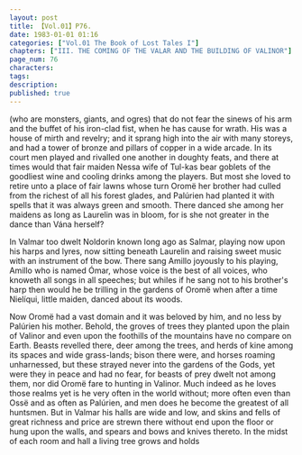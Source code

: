 ```yaml
---
layout: post
title: 【Vol.01】P76.
date: 1983-01-01 01:16
categories: ["Vol.01 The Book of Lost Tales I"]
chapters: ["III. THE COMING OF THE VALAR AND THE BUILDING OF VALINOR"]
page_num: 76
characters: 
tags: 
description: 
published: true
---
```


<p style="text-indent: 0;">
(who are monsters, giants, and ogres) that do not fear the sinews of his arm and the buffet of his iron-clad fist, when he has cause for wrath. His was a house of mirth and revelry; and it sprang high into the air with many storeys, and had a tower of bronze and pillars of copper in a wide arcade. In its court men played and rivalled one another in doughty feats, and there at times would that fair maiden Nessa wife of Tul-kas bear goblets of the goodliest wine and cooling drinks among the players. But most she loved to retire unto a place of fair lawns whose turn Oromë her brother had culled from the richest of all his forest glades, and Palúrien had planted it with spells that it was always green and smooth. There danced she among her maidens as long as Laurelin was in bloom, for is she not greater in the dance than Vána herself?
</p>

In Valmar too dwelt Noldorin known long ago as Salmar, playing now upon his harps and lyres, now sitting beneath Laurelin and raising sweet music with an instrument of the bow. There sang Amillo joyously to his playing, Amillo who is named Ómar, whose voice is the best of all voices, who knoweth all songs in all speeches; but whiles if he sang not to his brother's harp then would he be trilling in the gardens of Oromë when after a time Nielíqui, little maiden, danced about its woods.

Now Oromë had a vast domain and it was beloved by him, and no less by Palúrien his mother. Behold, the groves of trees they planted upon the plain of Valinor and even upon the foothills of the mountains have no compare on Earth. Beasts revelled there, deer among the trees, and herds of kine among its spaces and wide grass-lands; bison there were, and horses roaming unharnessed, but these strayed never into the gardens of the Gods, yet were they in peace and had no fear, for beasts of prey dwelt not among them, nor did Oromë fare to hunting in Valinor. Much indeed as he loves those realms yet is he very often in the world without; more often even than Ossë and as often as Palúrien, and men does he become the greatest of all huntsmen. But in Valmar his halls are wide and low, and skins and fells of great richness and price are strewn there without end upon the floor or hung upon the walls, and spears and bows and knives thereto. In the midst of each room and hall a living tree grows and holds

